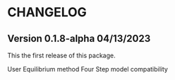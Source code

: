 # CHANGELOG

## Version 0.1.8-alpha 04/13/2023
This the first release of this package.

User Equilibrium method
Four Step model compatibility